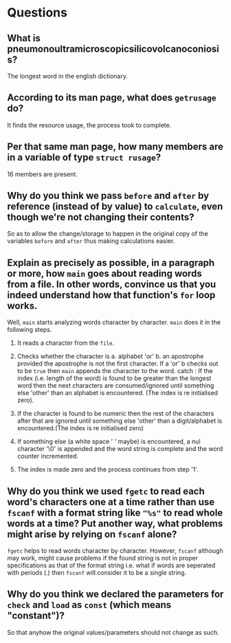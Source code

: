 # Questions

## What is pneumonoultramicroscopicsilicovolcanoconiosis?

The longest word in the english dictionary.

## According to its man page, what does `getrusage` do?

It finds the resource usage, the process took to complete.

## Per that same man page, how many members are in a variable of type `struct rusage`?

16 members are present.

## Why do you think we pass `before` and `after` by reference (instead of by value) to `calculate`, even though we're not changing their contents?

So as to allow the change/storage to happen in the original copy of the variables `before` and `after` thus making calculations easier.

## Explain as precisely as possible, in a paragraph or more, how `main` goes about reading words from a file. In other words, convince us that you indeed understand how that function's `for` loop works.

Well, `main` starts analyzing words character by character. `main` does it in the following steps.

1. It reads a character from the `file`.

2. Checks whether the character is
    a. alphabet 'or'
    b. an apostrophe provided the apostrophe is not the first character.
   If a 'or' b checks out to be `true` then `main` appends the character to the word.
catch : If the index (i.e. length of the word) is found to be greater than the longest word then the next characters are consumed/ignored until something else 'other' than an alphabet is encountered. (The index is re initialised zero).

3. If the character is found to be numeric then the rest of the characters after that are ignored until something else 'other' than a digit/alphabet is encountered.(The index is re initialised zero)

4. If something else (a white space ' ' maybe) is encountered, a nul character '\0' is appended and the word string is complete and the word counter incremented.

5. The index is made zero and the process continues from step '1'.

## Why do you think we used `fgetc` to read each word's characters one at a time rather than use `fscanf` with a format string like `"%s"` to read whole words at a time? Put another way, what problems might arise by relying on `fscanf` alone?

`fgetc` helps to read words character by character. However, `fscanf` although may work, might cause problems if the found string is not in proper specifications as that of the format string i.e. what if words are seperated with periods (.) then `fscanf` will consider it to be a single string.

## Why do you think we declared the parameters for `check` and `load` as `const` (which means "constant")?

So that anyhow the original values/parameters should not change as such.
